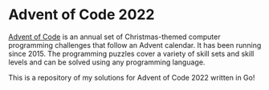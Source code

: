 # Advent of Code 2022

[Advent of Code](https://adventofcode.com/about) is an annual set of Christmas-themed computer programming challenges that follow an Advent calendar. It has been running since 2015. The programming puzzles cover a variety of skill sets and skill levels and can be solved using any programming language.

This is a repository of my solutions for Advent of Code 2022 written in Go!
